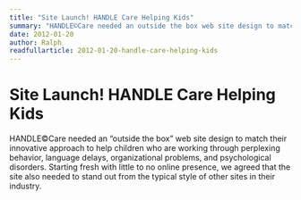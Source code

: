 ```yaml
---
title: "Site Launch! HANDLE Care Helping Kids"
summary: "HANDLE©Care needed an outside the box web site design to match their innovative approach to help children who are working through perplexing behavior, language delays, organizational problems, and psychological disorders. Starting fresh with little to no online presence, we agreed that the site also needed to stand out from the typical style of other sites in their industry."
date: 2012-01-20
author: Ralph
readfullarticle: 2012-01-20-handle-care-helping-kids
---
```


# Site Launch! HANDLE Care Helping Kids

HANDLE©Care needed an “outside the box” web site design to match their innovative approach to help children who are working through perplexing behavior, language delays, organizational problems, and psychological disorders. Starting fresh with little to no online presence, we agreed that the site also needed to stand out from the typical style of other sites in their industry.
